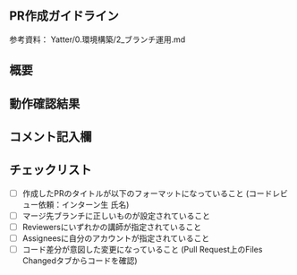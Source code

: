 ## PR作成ガイドライン
<!-- Pull Request作成に迷ったら以下を参照してください -->
参考資料： Yatter/0.環境構築/2_ブランチ運用.md

## 概要
<!-- レビュー対象のコードに対して概要を記載してください -->


## 動作確認結果
<!-- できたこと・できなかったことを記載してください。 (推奨：画面実装が含まれていればスクリーンショットや動画を添付してください) -->


## コメント記入欄
<!-- なんでも自由にコメントを記載してください -->


## チェックリスト
<!-- PR作成後、以下のチェックリストを使いPRの状態をご確認ください -->
- [ ] 作成したPRのタイトルが以下のフォーマットになっていること
(コードレビュー依頼：インターン生 氏名)
- [ ] マージ先ブランチに正しいものが設定されていること
- [ ] Reviewersにいずれかの講師が指定されていること
- [ ] Assigneesに自分のアカウントが指定されていること
- [ ] コード差分が意図した変更になっていること (Pull Request上のFiles Changedタブからコードを確認)